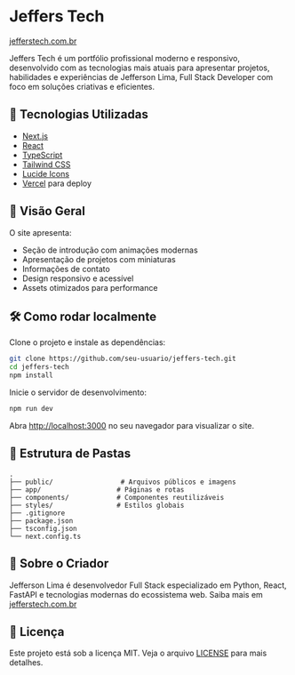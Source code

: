 # Jeffers Tech

[jefferstech.com.br](https://jefferstech.com.br)

Jeffers Tech é um portfólio profissional moderno e responsivo, desenvolvido com as tecnologias mais atuais para apresentar projetos, habilidades e experiências de Jefferson Lima, Full Stack Developer com foco em soluções criativas e eficientes.

## 🚀 Tecnologias Utilizadas

- [Next.js](https://nextjs.org/)
- [React](https://reactjs.org/)
- [TypeScript](https://www.typescriptlang.org/)
- [Tailwind CSS](https://tailwindcss.com/)
- [Lucide Icons](https://lucide.dev/)
- [Vercel](https://vercel.com/) para deploy

## 📸 Visão Geral

O site apresenta:

- Seção de introdução com animações modernas
- Apresentação de projetos com miniaturas
- Informações de contato
- Design responsivo e acessível
- Assets otimizados para performance

## 🛠️ Como rodar localmente

Clone o projeto e instale as dependências:

```bash
git clone https://github.com/seu-usuario/jeffers-tech.git
cd jeffers-tech
npm install
```

Inicie o servidor de desenvolvimento:

```bash
npm run dev
```

Abra [http://localhost:3000](http://localhost:3000) no seu navegador para visualizar o site.

## 📁 Estrutura de Pastas

```
.
├── public/                 # Arquivos públicos e imagens
├── app/                   # Páginas e rotas
├── components/            # Componentes reutilizáveis
├── styles/                # Estilos globais
├── .gitignore
├── package.json
├── tsconfig.json
└── next.config.ts
```

## 🧠 Sobre o Criador

Jefferson Lima é desenvolvedor Full Stack especializado em Python, React, FastAPI e tecnologias modernas do ecossistema web. Saiba mais em [jefferstech.com.br](https://jefferstech.com.br)

## 📄 Licença

Este projeto está sob a licença MIT. Veja o arquivo [LICENSE](LICENSE) para mais detalhes.
